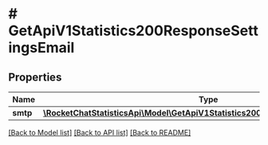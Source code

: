 # # GetApiV1Statistics200ResponseSettingsEmail

## Properties

Name | Type | Description | Notes
------------ | ------------- | ------------- | -------------
**smtp** | [**\RocketChatStatisticsApi\Model\GetApiV1Statistics200ResponseSettingsEmailSmtp**](GetApiV1Statistics200ResponseSettingsEmailSmtp.md) |  | [optional]

[[Back to Model list]](../../README.md#models) [[Back to API list]](../../README.md#endpoints) [[Back to README]](../../README.md)

